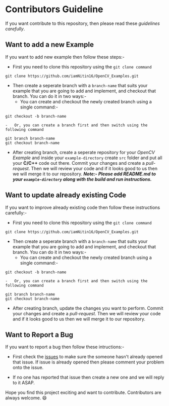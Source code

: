 # Contributors Guideline

If you want contribute to this repository, then please read these *guidelines carefully*.

## Want to add a new Example

If you want to add new example then follow these steps:-

-	First you need to clone this repository using the `git clone command`
```git
git clone https://github.com/iamNitin16/OpenCV_Examples.git
```
-	Then create a seperate branch with a `branch-name` that suits your example that you are going to add and implement, and checkout that branch. You can do it in two ways:-
	-	You can create and checkout the newly created branch using a single command:-

```git
git checkout -b branch-name
```
	-	Or, you can create a branch first and then switch using the following command
	
```git
git branch branch-name
git checkout branch-name
```

-	After creating branch, create a seperate repository for your *OpenCV Example* and inside your `example-directory` create `src` folder and put all your **C/C++** code out there. Commit your changes and create a *pull-request*. Then we will review your code and if it looks good to us then we will merge it to our repository.
***Note:- Please add README.md to your `example-directory` along with the build and run instructions.***

## Want to update already existing Code

If you want to improve already existing code then follow these instructions carefully:-

-	First you need to clone this repository using the `git clone command`
```git
git clone https://github.com/iamNitin16/OpenCV_Examples.git
```
-	Then create a seperate branch with a `branch-name` that suits your example that you are going to add and implement, and checkout that branch. You can do it in two ways:-
	-	You can create and checkout the newly created branch using a single command:-

```git
git checkout -b branch-name
```
	-	Or, you can create a branch first and then switch using the following command
	
```git
git branch branch-name
git checkout branch-name
```

-	After creating branch, update the changes you want to perform. Commit your changes and create a *pull-request*. Then we will review your code and if it looks good to us then we will merge it to our repository.

## Want to Report a Bug

If you want to report a bug then follow these intructions:-

-	First check the [issues](https://github.com/iamNitin16/OpenCV_Examples/issues) to make sure the someone hasn't already opened that issue. If issue is already opened then please comment your problem onto the issue.

-	If no one has reported that issue then create a new one and we will reply to it ASAP.

Hope you find this project exciting and want to contribute. Contributors are always welcome. :smile: